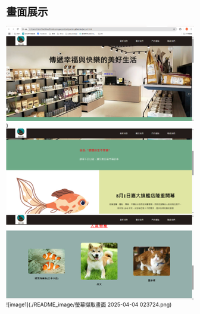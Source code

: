 # 畫面展示
![image1](https://github.com/tsairaylun/petgarden.github.io/blob/main/README_image/%E8%9E%A2%E5%B9%95%E6%93%B7%E5%8F%96%E7%95%AB%E9%9D%A2%202025-04-04%20023651.png))
![image1](https://github.com/tsairaylun/petgarden.github.io/blob/main/README_image/%E8%9E%A2%E5%B9%95%E6%93%B7%E5%8F%96%E7%95%AB%E9%9D%A2%202025-04-04%20023704.png)
![image1](https://github.com/tsairaylun/petgarden.github.io/blob/main/README_image/%E8%9E%A2%E5%B9%95%E6%93%B7%E5%8F%96%E7%95%AB%E9%9D%A2%202025-04-04%20023716.png)
![image1](./README_image/螢幕擷取畫面 2025-04-04 023724.png)
